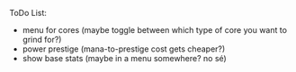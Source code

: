ToDo List:
- menu for cores (maybe toggle between which type of core you want to grind for?)
- power prestige (mana-to-prestige cost gets cheaper?)
- show base stats (maybe in a menu somewhere? no sé)